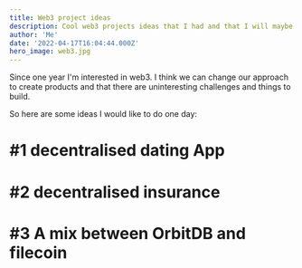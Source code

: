 ```yaml
---
title: Web3 project ideas
description: Cool web3 projects ideas that I had and that I will maybe do someday.
author: 'Me'
date: '2022-04-17T16:04:44.000Z'
hero_image: web3.jpg
---
```


Since one year I'm interested in web3. I think we can change our approach to create products and that there are uninteresting challenges and things to build. 

So here are some ideas I would like to do one day:

# #1 decentralised dating App

# #2 decentralised insurance

# #3 A mix between OrbitDB and filecoin

